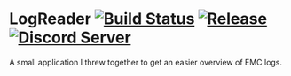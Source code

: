 # LogReader [![Build Status](https://jenkins.karlofduty.com/job/CI/job/LogReader/job/master/badge/icon)](https://jenkins.karlofduty.com/blue/organizations/jenkins/CI%2FLogReader/activity) [![Release](https://img.shields.io/github/release/KarlofDuty/LogReader.svg)](https://github.com/KarlOfDuty/LogReader/releases) [![Discord Server](https://img.shields.io/discord/430468637183442945.svg?label=discord)](https://discord.gg/C5qMvkj)
A small application I threw together to get an easier overview of EMC logs.
